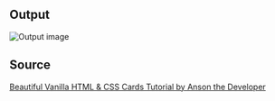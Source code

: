 ## Output
![Output image](https://github.com/helmiz/html-css/blob/master/card-4/img/output.png "Beautiful Vanilla HTML & CSS Cards Tutorial")

## Source
[Beautiful Vanilla HTML & CSS Cards Tutorial by  Anson the Developer
](https://www.youtube.com/watch?v=T5nQN81_HLI "Youtube's Channel")